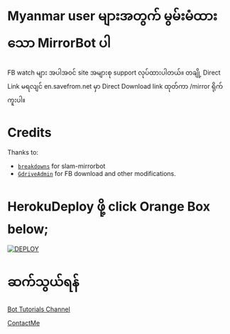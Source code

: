 # Myanmar user များအတွက် မွမ်းမံထားသော MirrorBot ပါ

FB watch များ အပါအဝင် site အများစု support လုပ်ထားပါတယ်။
တချို့ Direct Link မရလျင် en.savefrom.net မှာ Direct Download link ထုတ်ကာ /mirror ရိုက် ကူးပါ။

# Credits

Thanks to:
- [`breakdowns`](https://github.com/breakdowns) for slam-mirrorbot
- [`GdriveAdmin`](https://github.com/kzinthant-kas/slam_easy_deploy) for FB download and other modifications.



# HerokuDeploy ဖို့ click Orange Box below;

[![DEPLOY](https://telegra.ph/file/aa342d73e40f2c83f1e79.png)](https://dashboard.heroku.com/new?template=https://github.com/Untitle-mm/MirrorOldVersion)

# ဆက်သွယ်ရန်
[Bot Tutorials Channel](https://t.me/BotTutorialsMM)

[ContactMe](https://t.me/Dr007bot)
